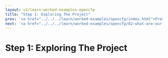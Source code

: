 ```yaml
---
layout: v2/learn-worked-examples-opencfp
title: "Step 1: Exploring The Project"
prev: '<a href="../../../learn/worked-examples/opencfp/index.html">Prev: Example Project: OpenCFP</a>'
next: '<a href="../../../learn/worked-examples/opencfp/02-what-are-our-stories.html">Next: Step 2: What Are Our Stories?</a>'
---
```

# Step 1: Exploring The Project